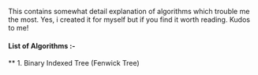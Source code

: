This contains somewhat detail explanation of algorithms which trouble me the most. 
Yes, i created it for myself but if you find it worth reading. Kudos to me! 

#### List of Algorithms :-

** 1. Binary Indexed Tree (Fenwick Tree) 

